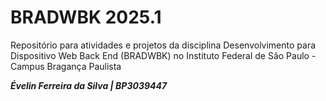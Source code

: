 # BRADWBK 2025.1
Repositório para atividades e projetos da disciplina Desenvolvimento para Dispositivo Web Back End (BRADWBK) no Instituto Federal de São Paulo - Campus Bragança Paulista

***Évelin Ferreira da Silva | BP3039447***
